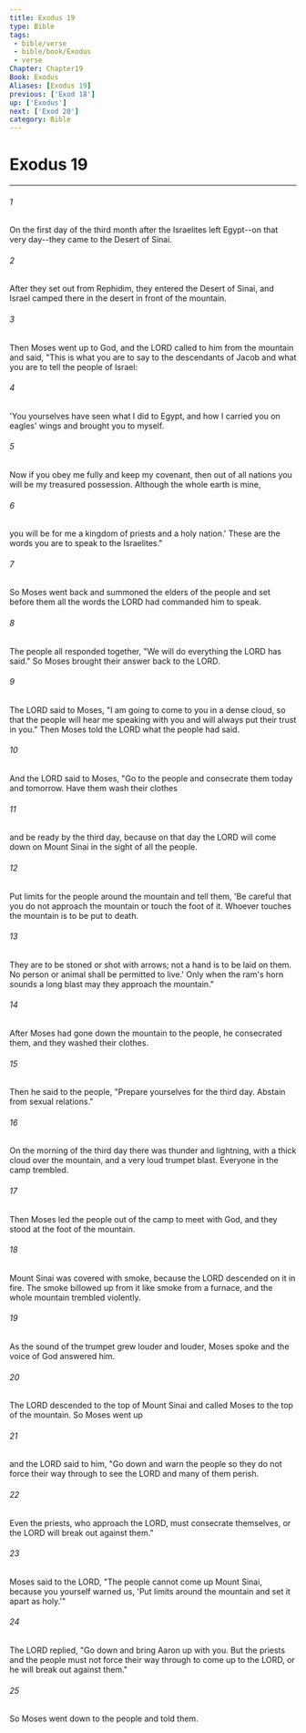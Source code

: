 ```yaml
---
title: Exodus 19
type: Bible
tags:
 - bible/verse
 - bible/book/Exodus
 - verse
Chapter: Chapter19
Book: Exodus
Aliases: [Exodus 19]
previous: ['Exod 18']
up: ['Exodus']
next: ['Exod 20']
category: Bible
---
```

# Exodus 19

***


###### 1 
On the first day of the third month after the Israelites left Egypt--on that very day--they came to the Desert of Sinai. 

###### 2 
After they set out from Rephidim, they entered the Desert of Sinai, and Israel camped there in the desert in front of the mountain. 

###### 3 
Then Moses went up to God, and the LORD called to him from the mountain and said, "This is what you are to say to the descendants of Jacob and what you are to tell the people of Israel: 

###### 4 
'You yourselves have seen what I did to Egypt, and how I carried you on eagles' wings and brought you to myself. 

###### 5 
Now if you obey me fully and keep my covenant, then out of all nations you will be my treasured possession. Although the whole earth is mine, 

###### 6 
you will be for me a kingdom of priests and a holy nation.' These are the words you are to speak to the Israelites." 

###### 7 
So Moses went back and summoned the elders of the people and set before them all the words the LORD had commanded him to speak. 

###### 8 
The people all responded together, "We will do everything the LORD has said." So Moses brought their answer back to the LORD. 

###### 9 
The LORD said to Moses, "I am going to come to you in a dense cloud, so that the people will hear me speaking with you and will always put their trust in you." Then Moses told the LORD what the people had said. 

###### 10 
And the LORD said to Moses, "Go to the people and consecrate them today and tomorrow. Have them wash their clothes 

###### 11 
and be ready by the third day, because on that day the LORD will come down on Mount Sinai in the sight of all the people. 

###### 12 
Put limits for the people around the mountain and tell them, 'Be careful that you do not approach the mountain or touch the foot of it. Whoever touches the mountain is to be put to death. 

###### 13 
They are to be stoned or shot with arrows; not a hand is to be laid on them. No person or animal shall be permitted to live.' Only when the ram's horn sounds a long blast may they approach the mountain." 

###### 14 
After Moses had gone down the mountain to the people, he consecrated them, and they washed their clothes. 

###### 15 
Then he said to the people, "Prepare yourselves for the third day. Abstain from sexual relations." 

###### 16 
On the morning of the third day there was thunder and lightning, with a thick cloud over the mountain, and a very loud trumpet blast. Everyone in the camp trembled. 

###### 17 
Then Moses led the people out of the camp to meet with God, and they stood at the foot of the mountain. 

###### 18 
Mount Sinai was covered with smoke, because the LORD descended on it in fire. The smoke billowed up from it like smoke from a furnace, and the whole mountain trembled violently. 

###### 19 
As the sound of the trumpet grew louder and louder, Moses spoke and the voice of God answered him. 

###### 20 
The LORD descended to the top of Mount Sinai and called Moses to the top of the mountain. So Moses went up 

###### 21 
and the LORD said to him, "Go down and warn the people so they do not force their way through to see the LORD and many of them perish. 

###### 22 
Even the priests, who approach the LORD, must consecrate themselves, or the LORD will break out against them." 

###### 23 
Moses said to the LORD, "The people cannot come up Mount Sinai, because you yourself warned us, 'Put limits around the mountain and set it apart as holy.'" 

###### 24 
The LORD replied, "Go down and bring Aaron up with you. But the priests and the people must not force their way through to come up to the LORD, or he will break out against them." 

###### 25 
So Moses went down to the people and told them. 
